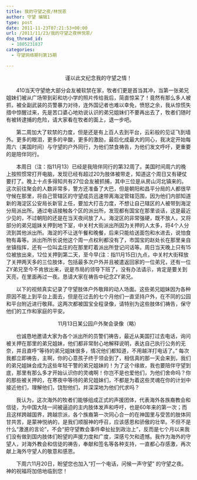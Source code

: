 ```yaml
---
title: 我的守望之夜/林悦恩
author: 守望 编辑1
type: post
date: 2011-11-23T07:21:53+00:00
url: /2011/11/23/我的守望之夜林悦恩/
dsq_thread_id:
  - 1805231837
categories:
  - 守望网络期刊第15期

---
```

<p align="center">
  谨以此文纪念我的守望之情！
</p>

<p align="left">
         410当天守望绝大部分会友被软禁在家，牧者们更是首当其冲，当第一张弟兄姐妹们被从广场带到彩和坊小学的照片传给我后，简直惊呆了！竟然有那么多人被抓，被全副武装的员警暴力对待，连外国记者也难以幸免，愤怒之余，我从惊慌失措中惊醒过来，先是苦口婆心地劝说认识的弟兄姐妹们不要再出去了，牧者们随时有被转逮捕的危险，请大家看在牧者的面上，退一步吧。<!--more-->
</p>

<p align="left">
         第二周加大了软禁的力度，但是还是有上百人去到平台，云彩般的见证飞到墙外。更多的眼泪，更多的辛酸，更多的激励，最后化成最大的同心，我决定开始每周六（美国时间）与守望的户外同行，为他们禁食祷告，为他们发文呼吁，更重要的是陪伴同行。
</p>

<p align="left">
         本周日（注：指11月13）已经是我陪伴同行的第32周了。美国时间周六的晚上按照惯常打开电脑，发现已经有超过20为肢体被带走，知道这个周日又有硬仗要打了。晚上十点多得知共有27位会友被抓捕，其中三位是从房山河北镇来的。这次前往聚会的人数非常多，警方还准备了大巴，但是朝阳和昌平分局的人都很早守候在那里，将自己管辖区的守望成员迅速带离海淀管辖范围，因为他们内部知道新的海淀区公安局长新官上任，要加大打击力度，不想让自己辖区的人被带到海淀分局派出所。通过电话接触各个区的派出所，发现都有国宝在那里谈话，这是最近少见的，不过朝阳的还是在当天夜间放了人。海淀区的非常强硬，既不放人，又将部分的弟兄姐妹关押到地下室，中关村大街派出所因为关押的人太多，将4个人分流到其他派出所。海淀的不让送午餐和晚餐，后来只能给送面包和水进去，说怕食物有毒等。派出所所长说他这个周一点权利都没有了，市国宝的赵处长在那里亲自坐镇指挥，还有一位叫孟庄的在那里盯着派出所登记问话等。周日当天晚上只有15位被放出来，12位关押到第二天，至今早(注：指11月15日)九点，中关村大街释放了关押两天多的三位肢体，包括最多次户外并且被遣返回家的一位弟兄，还有一位ZY弟兄至今不肯放出来，说是市局的领导下班了，没有办法请示，肯定是要关到天亮，在里面再过一夜。恳请大家在祷告中纪念ZY弟兄。
</p>

<p align="left">
         以下的视频真实记录了守望肢体户外敬拜的动人场面。这些弟兄姐妹因为各种原因不能上到平台上面去，但是在过去的七个月他们一直坚持户外，在不同的公园和平台附近进行敬拜。这两次都被国宝全程录像，请特别为这些肢体们祷告，保守他们的工作和家庭的平安。
</p>

<p align="center">
  11月13日某公园户外聚会录像（略）
</p>

<p align="left">
         也诚恳地邀请大家为各个派出所的员警们祷告，最近从美国打过去电话，询问被关押在那里的弟兄姐妹，他们都非常耐心地解释说明，表达自己执行公务的无奈，并且直呼“等待的弟兄姐妹很多，情况他们都知道，不用越洋打电话了。” 每次我都立即祷告，主啊，你的心意孩子终于领会到了，相信真的那一天会来到，我们的弟兄姐妹会成为这些年轻干警的弟兄姐妹的！为了这个缘故，我也要陪伴守望到底，那里有那么多才开始认识你的灵魂啊！你岂不是也爱他们，为他们舍命吗？你的那些被关押的，在寒夜中等待的弟兄姐妹们，不都是为着这些灵魂在你的计划中接近他们，理解他们，饶恕他们，并深深地为他们代求吗？
</p>

<p align="left">
         我认为，这次海外的牧者们能够组成正式的声援团体，代表海外各族裔教会和信徒，为中国大陆一间被逼迫的主内肢体发声和呼吁，也是60年来的第一次；而且这样跨越国界，跨越宗派，各个族裔第一次同心合一的在神国里与受苦的肢体同甘共苦，是蒙神悦纳的，是我们顺服神的呼召，应该感恩和骄傲的壮举。不但不是什么“激進的言论”，不会“把守望教会事件牵扯扯到政治上”，反而是七个月以来我们没有做到国内肢体们盼望的声援力度和广度，深感亏欠和遗憾。我作为海外的守望人，对海外教会和信徒的祷告，奉献和签名等各种支持，一直都心存感激，再次献上海外守望人的敬意和感恩。
</p>

<p align="left">
         下周六11月20日，盼望您也加入“打一个电话，问候一声守望” 的守望之夜。神的祝福将加倍地临到您！
</p>

&nbsp;